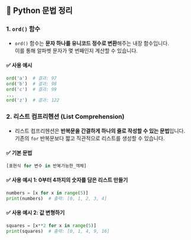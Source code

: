 ## 📘 Python 문법 정리

### 1. `ord()` 함수

- `ord()` 함수는 **문자 하나를 유니코드 정수로 변환**해주는 내장 함수입니다.  
이를 통해 알파벳 문자가 몇 번째인지 계산할 수 있습니다.

#### ✅ 사용 예시
```python
ord('a')  # 결과: 97
ord('b')  # 결과: 98
ord('c')  # 결과: 99
...
ord('z')  # 결과: 122
```

### 2. 리스트 컴프리헨션 (List Comprehension)

- 리스트 컴프리헨션은 **반복문을 간결하게 하나의 줄로 작성할 수 있는 문법**입니다.  
기존의 `for` 반복문보다 짧고 직관적으로 리스트를 생성할 수 있습니다.

#### ✅ 기본 문법
```python
[표현식 for 변수 in 반복가능한_객체]
```
#### ✅ 사용 예시 1: 0부터 4까지의 숫자를 담은 리스트 만들기
```python
numbers = [x for x in range(5)]
print(numbers)  # 출력: [0, 1, 2, 3, 4]
```
#### ✅ 사용 예시 2: 값 변형하기
```python
squares = [x**2 for x in range(5)]
print(squares)  # 출력: [0, 1, 4, 9, 16]
```
